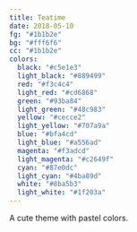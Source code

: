 ```yaml
---
title: Teatime
date: 2018-05-10
fg: "#1b1b2e"
bg: "#fff6f6"
cc: "#1b1b2e"
colors:
  black: "#c5e1e3"
  light_black: "#889499"
  red: "#f3c4c4"
  light_red: "#cd6868"
  green: "#93ba84"
  light_green: "#48c983"
  yellow: "#cecce2"
  light_yellow: "#707a9a"
  blue: "#bfa4cd"
  light_blue: "#a556ad"
  magenta: "#f3adcd"
  light_magenta: "#c2649f"
  cyan: "#87e0dc"
  light_cyan: "#4ba89d"
  white: "#8ba5b3"
  light_white: "#1f203a"
---
```


A cute theme with pastel colors.
